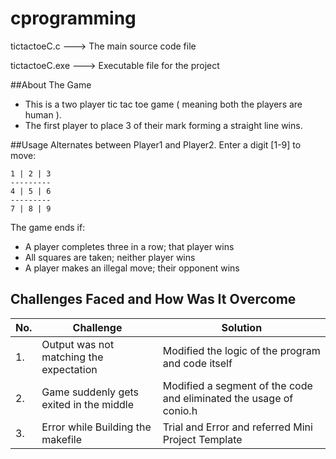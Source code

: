 # cprogramming

tictactoeC.c ---> The main source code file

tictactoeC.exe ---> Executable file for the project

##About The Game
 - This is a two player tic tac toe game ( meaning both the players are human ).
 - The first player to place 3 of their mark forming a straight line wins.

##Usage
Alternates between Player1 and Player2. Enter a digit [1-9] to move:

    1 | 2 | 3
    ---------
    4 | 5 | 6
    ---------
    7 | 8 | 9
    
 The game ends if:
- A player completes three in a row; that player wins
- All squares are taken; neither player wins
- A player makes an illegal move; their opponent wins
   

## Challenges Faced and How Was It Overcome
| No. | Challenge | Solution
|-----|-----------|--------
|1. | Output was not matching the expectation | Modified the logic of the program and code itself 
|2. | Game suddenly gets exited in the middle | Modified a segment of the code and eliminated the usage of conio.h |
|3. | Error while Building the makefile | Trial and Error and referred Mini Project Template
